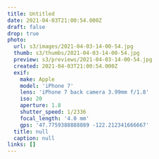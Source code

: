 ```yaml
---
title: Untitled
date: 2021-04-03T21:00:54.000Z
draft: false
drop: true
photo:
  url: s3/images/2021-04-03-14-00-54.jpg
  thumb: s3/thumbs/2021-04-03-14-00-54.jpg
  preview: s3/previews/2021-04-03-14-00-54.jpg
  created: 2021-04-03T21:00:54.000Z
  exif:
    make: Apple
    model: 'iPhone 7'
    lens: 'iPhone 7 back camera 3.99mm f/1.8'
    iso: 20
    aperture: 1.8
    shutter_speed: 1/2336
    focal_length: '4.0 mm'
    gps: '47.7759388888889 -122.212341666667'
  title: null
  caption: null
links: []
---
```

